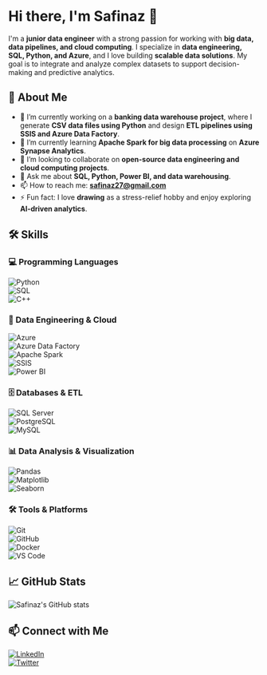 # Hi there, I'm Safinaz 👋  

I'm a **junior data engineer** with a strong passion for working with **big data, data pipelines, and cloud computing**. I specialize in **data engineering, SQL, Python, and Azure**, and I love building **scalable data solutions**. My goal is to integrate and analyze complex datasets to support decision-making and predictive analytics.  

## 🚀 About Me  

- 🔭 I’m currently working on a **banking data warehouse project**, where I generate **CSV data files using Python** and design **ETL pipelines using SSIS and Azure Data Factory**.  
- 🌱 I’m currently learning **Apache Spark for big data processing** on **Azure Synapse Analytics**.  
- 👯 I’m looking to collaborate on **open-source data engineering and cloud computing projects**.  
- 💬 Ask me about **SQL, Python, Power BI, and data warehousing**.  
- 📫 How to reach me: **safinaz27@gmail.com**  
- ⚡ Fun fact: I love **drawing** as a stress-relief hobby and enjoy exploring **AI-driven analytics**.  

## 🛠️ Skills  

### 💻 Programming Languages  

![Python](https://img.shields.io/badge/Python-3776AB?style=for-the-badge&logo=python&logoColor=white)  
![SQL](https://img.shields.io/badge/SQL-4479A1?style=for-the-badge&logo=sqlite&logoColor=white)  
![C++](https://img.shields.io/badge/C++-00599C?style=for-the-badge&logo=cplusplus&logoColor=white)  

### 🔧 Data Engineering & Cloud  

![Azure](https://img.shields.io/badge/Microsoft_Azure-0078D4?style=for-the-badge&logo=microsoftazure&logoColor=white)  
![Azure Data Factory](https://img.shields.io/badge/Azure%20Data%20Factory-0089D6?style=for-the-badge&logo=microsoftazure&logoColor=white)  
![Apache Spark](https://img.shields.io/badge/Apache%20Spark-E25A1C?style=for-the-badge&logo=apachespark&logoColor=white)  
![SSIS](https://img.shields.io/badge/SSIS-CC2927?style=for-the-badge&logo=microsoftsqlserver&logoColor=white)  
![Power BI](https://img.shields.io/badge/Power%20BI-F2C811?style=for-the-badge&logo=powerbi&logoColor=black)  

### 🗄️ Databases & ETL  

![SQL Server](https://img.shields.io/badge/Microsoft%20SQL%20Server-CC2927?style=for-the-badge&logo=microsoftsqlserver&logoColor=white)  
![PostgreSQL](https://img.shields.io/badge/PostgreSQL-316192?style=for-the-badge&logo=postgresql&logoColor=white)  
![MySQL](https://img.shields.io/badge/MySQL-4479A1?style=for-the-badge&logo=mysql&logoColor=white)  

### 📊 Data Analysis & Visualization  

![Pandas](https://img.shields.io/badge/Pandas-150458?style=for-the-badge&logo=pandas&logoColor=white)  
![Matplotlib](https://img.shields.io/badge/Matplotlib-11557C?style=for-the-badge&logo=python&logoColor=white)  
![Seaborn](https://img.shields.io/badge/Seaborn-4C8CBF?style=for-the-badge&logo=python&logoColor=white)  

### 🛠️ Tools & Platforms  

![Git](https://img.shields.io/badge/Git-F05032?style=for-the-badge&logo=git&logoColor=white)  
![GitHub](https://img.shields.io/badge/GitHub-181717?style=for-the-badge&logo=github&logoColor=white)  
![Docker](https://img.shields.io/badge/Docker-2496ED?style=for-the-badge&logo=docker&logoColor=white)  
![VS Code](https://img.shields.io/badge/VS%20Code-007ACC?style=for-the-badge&logo=visual-studio-code&logoColor=white)  

## 📈 GitHub Stats  

![Safinaz's GitHub stats](https://github-readme-stats.vercel.app/api?username=safinaz27&show_icons=true&theme=radical)  

## 📫 Connect with Me  

[![LinkedIn](https://img.shields.io/badge/LinkedIn-0A66C2?style=for-the-badge&logo=linkedin&logoColor=white)](https://www.linkedin.com/in/safinaz27)  
[![Twitter](https://img.shields.io/badge/Twitter-1DA1F2?style=for-the-badge&logo=twitter&logoColor=white)](https://twitter.com/safinaz27)  
